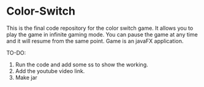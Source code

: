 # Color-Switch
This is the final code repository for the color switch game. It allows you to play the game in infinite gaming mode. You can pause the game at any time and it will resume from the same point. Game is an javaFX application. 

TO-DO:
1. Run the code and add some ss to show the working.
2. Add the youtube video link.
3. Make jar
